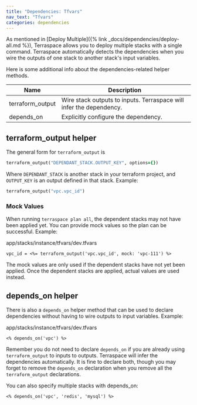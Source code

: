 ```yaml
---
title: "Dependencies: Tfvars"
nav_text: "Tfvars"
categories: dependencies
---
```


As mentioned in [Deploy Multiple]({% link _docs/dependencies/deploy-all.md %}), Terraspace allows you to deploy multiple stacks with a single command. Terraspace automatically detects the dependencies when you wire the outputs of one stack to another stack's input variables.

Here is some additional info about the dependencies-related helper methods.

Name | Description
--- | ---
terraform_output | Wire stack outputs to inputs. Terraspace will infer the dependency.
depends_on | Explicitly configure the dependency.

## terraform_output helper

The general form for `terraform_output` is

```ruby
terraform_output("DEPENDANT_STACK.OUTPUT_KEY", options={})
```

Where `DEPENDANT_STACK` is another stack in your terraform project, and `OUTPUT_KEY` is an output defined in that stack. Example:

```ruby
terraform_output("vpc.vpc_id")
```

### Mock Values

When running `terraspace plan all`, the dependent stacks may not have been applied yet. You can provide mock values so the plan can be successful.  Example:

app/stacks/instance/tfvars/dev.tfvars

    vpc_id = <%= terraform_output('vpc.vpc_id', mock: 'vpc-111') %>

The mock values are only used if the dependent stacks have not yet been applied. Once the dependent stacks are applied, actual values are used instead.

## depends_on helper

There is also a `depends_on` helper method that can be used to declare dependencies without having to wire outputs to input variables.  Example:

app/stacks/instance/tfvars/dev.tfvars

    <% depends_on('vpc') %>

Remember you do not need to declare `depends_on` if you are already using `terraform_output` to inputs to outputs. Terraspace will infer the dependencies automatically. It is fine to declare both, though you may forget to remove the `depends_on` declaration when you remove all the `terraform_output` declarations.

You can also specify multiple stacks with depends_on:

    <% depends_on('vpc', 'redis', 'mysql') %>
